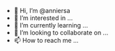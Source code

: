 - 👋 Hi, I’m @anniersa
- 👀 I’m interested in ...
- 🌱 I’m currently learning ...
- 💞️ I’m looking to collaborate on ...
- 📫 How to reach me ...

<!---
anniersa/anniersa is a ✨ special ✨ repository because its `README.md` (this file) appears on your GitHub profile.
You can click the Preview link to take a look at your changes.
--->

